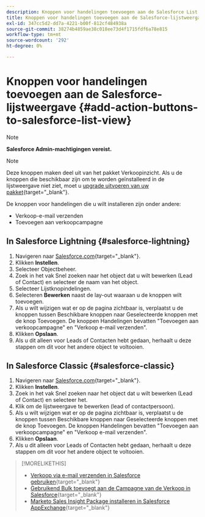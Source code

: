```yaml
---
description: Knoppen voor handelingen toevoegen aan de Salesforce List View - Marketo Docs - Productdocumentatie
title: Knoppen voor handelingen toevoegen aan de Salesforce-lijstweergave
exl-id: 347cc5d2-dd7a-4221-b00f-812cf484938a
source-git-commit: 38274b4859ae38c018ee73d4f1715fdf6a78e815
workflow-type: tm+mt
source-wordcount: '292'
ht-degree: 0%

---
```


# Knoppen voor handelingen toevoegen aan de Salesforce-lijstweergave {#add-action-buttons-to-salesforce-list-view}

>[!NOTE]
>
>**Salesforce Admin-machtigingen vereist.**

>[!NOTE]
>
>Deze knoppen maken deel uit van het pakket Verkoopinzicht. Als u de knoppen die beschikbaar zijn om te worden geïnstalleerd in de lijstweergave niet ziet, moet u [upgrade uitvoeren van uw pakket](/help/marketo/product-docs/marketo-sales-insight/msi-for-salesforce/upgrading/upgrading-your-msi-package.md){target="_blank"}.

De knoppen voor handelingen die u wilt installeren zijn onder andere:

* Verkoop-e-mail verzenden
* Toevoegen aan verkoopcampagne

## In Salesforce Lightning {#salesforce-lightning}

1. Navigeren naar [Salesforce.com](https://salesforce.com){target="_blank"}.
1. Klikken **Instellen**.
1. Selecteer Objectbeheer.
1. Zoek in het vak Snel zoeken naar het object dat u wilt bewerken (Lead of Contact) en selecteer de naam van het object.
1. Selecteer Lijstknopindelingen.
1. Selecteren **Bewerken** naast de lay-out waaraan u de knoppen wilt toevoegen.
1. Als u wilt wijzigen wat er op de pagina zichtbaar is, verplaatst u de knoppen tussen Beschikbare knoppen naar Geselecteerde knoppen met de knop Toevoegen. De knoppen Handelingen bevatten &quot;Toevoegen aan verkoopcampagne&quot; en &quot;Verkoop e-mail verzenden&quot;.
1. Klikken **Opslaan**.
1. Als u dit alleen voor Leads of Contacten hebt gedaan, herhaalt u deze stappen om dit voor het andere object te voltooien.

## In Salesforce Classic {#salesforce-classic}

1. Navigeren naar [Salesforce.com](https://salesforce.com){target="_blank"}.
1. Klikken **Instellen**.
1. Zoek in het vak Snel zoeken naar het object dat u wilt bewerken (Lead of Contact) en selecteer het.
1. Klik om de lijstweergave te bewerken (lead of contactpersoon).
1. Als u wilt wijzigen wat er op de pagina zichtbaar is, verplaatst u de knoppen tussen Beschikbare knoppen naar Geselecteerde knoppen met de knop Toevoegen. De knoppen Handelingen bevatten &quot;Toevoegen aan verkoopcampagne&quot; en &quot;Verkoop e-mail verzenden&quot;.
1. Klikken **Opslaan**.
1. Als u dit alleen voor Leads of Contacten hebt gedaan, herhaalt u deze stappen om dit voor het andere object te voltooien.

>[!MORELIKETHIS]
>
>* [Verkoop via e-mail verzenden in Salesforce gebruiken](/help/marketo/product-docs/marketo-sales-insight/actions/crm/actions-in-salesforce/using-bulk-send-sales-email-in-salesforce.md){target="_blank"}
>* [Gebruikend Bulk toevoegt aan de Campagne van de Verkoop in Salesforce](/help/marketo/product-docs/marketo-sales-insight/actions/crm/actions-in-salesforce/using-bulk-add-to-sales-campaign-in-salesforce.md){target="_blank"}
>* [Marketo Sales Insight Package installeren in Salesforce AppExchange](/help/marketo/product-docs/marketo-sales-insight/msi-for-salesforce/installation/install-marketo-sales-insight-package-in-salesforce-appexchange.md){target="_blank"}
